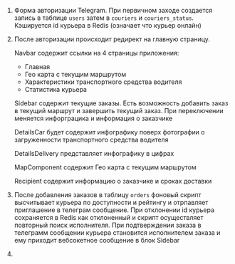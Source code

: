 1. Форма авторизации Telegram. При первичном заходе создается запись в таблице ```users``` затем в ```couriers``` и ```couriers_status```. Кэшируется id курьера в Redis (означает что курьер онлайн) 
2. После авторизации происходит редирект на главную страницу.

    Navbar содержит ссылки на 4 страницы приложения:
    - Главная
    - Гео карта с текущим маршрутом
    - Характеристики транспортного средства водителя
    - Статистика курьера
  
      
    Sidebar содержит текущие заказы. Есть возможность добавить заказ в текущий маршрут и завершить текущий заказ. При переключении меняется инфорграцика и информация о заказчике
    
    DetailsCar будет содержит инфографику поверх фотографии о загруженности транспортного средства водителя
    
    DetailsDelivery представляет инфографику в цифрах
    
    MapComponent содержит Гео карта с текущим маршрутом
    
    Recipient содержит информацию о заказчике и сроках доставки

3. После добавления заказов в таблицу ```orders``` фоновый скрипт высчитывает курьера по доступности и рейтингу и отрпавляет приглашение в телеграм сообщение. При отклонении id курьера сохраняется в Redis как отклоненный и скрипт осуществляет повторный поиск исполнителя. При подтверждении заказа в телеграмм сообщении курьера становится исполнителем заказа и ему приходит вебсокетное сообщение в блок Sidebar
4. 
